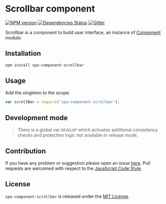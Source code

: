 Scrollbar component
===================

[![NPM version](https://img.shields.io/npm/v/spa-component-scrollbar.svg?style=flat-square)](https://www.npmjs.com/package/spa-component-scrollbar)
[![Dependencies Status](https://img.shields.io/david/spasdk/component-scrollbar.svg?style=flat-square)](https://david-dm.org/spasdk/component-scrollbar)
[![Gitter](https://img.shields.io/badge/gitter-join%20chat-blue.svg?style=flat-square)](https://gitter.im/DarkPark/spasdk)


Scrollbar is a component to build user interface, an instance of [Component](https://github.com/spasdk/component) module.


## Installation ##

```bash
npm install spa-component-scrollbar
```


## Usage ##

Add the singleton to the scope:

```js
var scrollBar = require('spa-component-scrollbar');
```


## Development mode ##

> There is a global var `DEVELOP` which activates additional consistency checks and protection logic not available in release mode.


## Contribution ##

If you have any problem or suggestion please open an issue [here](https://github.com/spasdk/component-scrollbar/issues).
Pull requests are welcomed with respect to the [JavaScript Code Style](https://github.com/DarkPark/jscs).


## License ##

`spa-component-scrollbar` is released under the [MIT License](license.md).
